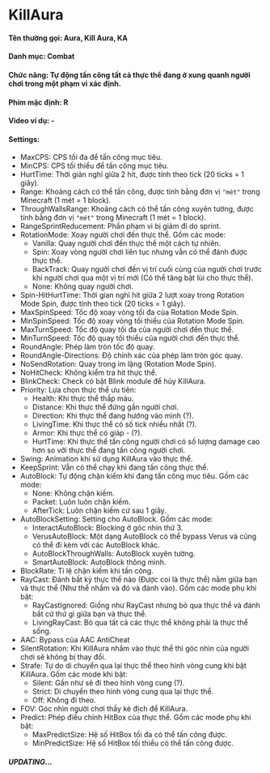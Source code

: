 # KillAura

#### Tên thường gọi: Aura, Kill Aura, KA

#### Danh mục: Combat
#### Chức năng: Tự động tấn công tất cả thực thể đang ở xung quanh người chơi trong một phạm vi xác định.
#### Phím mặc định: R
#### Video ví dụ: -
#### Settings: 
- MaxCPS: CPS tối đa để tấn công mục tiêu.
- MinCPS: CPS tối thiểu để tấn công mục tiêu.
- HurtTime: Thời giản nghỉ giữa 2 hit, được tính theo tick (20 ticks = 1 giây).
- Range: Khoảng cách có thể tấn công, được tính bằng đơn vị `"mét"` trong Minecraft (1 mét = 1 block).
- ThroughWallsRange: Khoảng cách có thể tấn công xuyên tường, được tính bằng đơn vị `"mét"` trong Minecraft (1 mét = 1 block).
- RangeSprintReducement: Phần phạm vi bị giảm đi do sprint.
- RotationMode: Xoay người chơi đến thực thể. Gồm các mode:
  + Vanilla: Quay người chơi đến thực thể một cách tự nhiên.
  + Spin: Xoay vòng người chơi liên tục nhưng vẫn có thể đánh được thực thể.
  + BackTrack: Quay người chơi đến vị trí cuối cùng của người chơi trước khi người chơi qua một vị trí mới (Có thể tăng bật lùi cho thực thể).
  + None: Không quay người chơi.
- Spin-HitHurtTime: Thời gian nghỉ hit giữa 2 lượt xoay trong Rotation Mode Spin, được tính theo tick (20 ticks = 1 giây).
- MaxSpinSpeed: Tốc độ xoay vòng tối đa của Rotation Mode Spin.
- MinSpinSpeed: Tốc độ xoay vòng tối thiểu của Rotation Mode Spin.
- MaxTurnSpeed: Tốc độ quay tối đa của người chơi đến thực thể.
- MinTurnSpeed: Tốc độ quay tối thiểu của người chơi đến thực thể.
- RoundAngle: Phép làm tròn tốc độ quay.
- RoundAngle-Directions: Độ chính xác của phép làm tròn góc quay.
- NoSendRotation: Quay trong im lặng (Rotation Mode Spin).
- NoHitCheck: Không kiểm tra hit thực thể.
- BlinkCheck: Check có bật Blink module để hủy KillAura.
- Priority: Lựa chọn thực thể ưu tiên:  
  + Health: Khi thực thể thấp máu.
  + Distance: Khi thực thể đứng gần người chơi.
  + Direction: Khi thực thể đang hướng vào mình (?).
  + LivingTime: Khi thực thể có số tick nhiều nhất (?).
  + Armor: Khi thực thể có giáp - (?).
  + HurtTime: Khi thực thể tấn công người chơi có số lượng damage cao hơn so với thực thể đang tấn công người chơi.
- Swing: Animation khi sử dụng KillAura vào thực thể.
- KeepSprint: Vẫn có thể chạy khi đang tấn công thực thể.
- AutoBlock: Tự động chặn kiếm khi đang tấn công mục tiêu. Gồm các mode:
  + None: Không chặn kiếm.
  + Packet: Luôn luôn chặn kiếm.
  + AfterTick: Luôn chặn kiếm cứ sau 1 giây.
- AutoBlockSetting: Setting cho AutoBlock. Gồm các mode:
  + InteractAutoBlock: Blocking ở góc nhìn thứ 3.
  + VerusAutoBlock: Một dạng AutoBlock có thể bypass Verus và cũng có thể đi kèm với các AutoBlock khác.
  + AutoBlockThroughWalls: AutoBlock xuyên tường.
  + SmartAutoBlock: AutoBlock thông minh.
- BlockRate: Tỉ lệ chặn kiếm khi tấn công.
- RayCast: Đánh bất kỳ thực thể nào (Được coi là thực thể) nằm giữa bạn và thực thể (Như thể nhắm và đó và đánh vào). Gồm các mode phụ khi bật:  
  + RayCastIgnored: Giống như RayCast nhưng bỏ qua thực thể và đánh bất cứ thứ gì giữa bạn và thực thể.
  + LivingRayCast: Bỏ qua tất cả các thực thể không phải là thực thể sống.
- AAC: Bypass của AAC AntiCheat
- SilentRotation: Khi KillAura nhắm vào thực thể thì góc nhìn của người chơi sẽ không bị thay đổi.
- Strafe: Tự do di chuyển qua lại thực thể theo hình vòng cung khi bật KillAura. Gồm các mode khi bật:  
  + Silent: Gần như sẽ đi theo hình vòng cung (?).
  + Strict: Di chuyển theo hình vòng cung qua lại thực thể.
  + Off: Không đi theo.
- FOV: Góc nhìn người chơi thấy kẻ địch để KillAura.
- Predict: Phép điều chỉnh HitBox của thực thể. Gồm các mode phụ khi bật:
  + MaxPredictSize: Hệ số HitBox tối đa có thể tấn công được.
  + MinPredictSize: Hệ số HitBox tối thiểu có thể tấn công được.
##### UPDATING...
